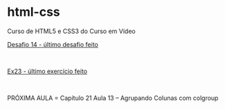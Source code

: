 # html-css
 Curso de HTML5 e CSS3 do Curso em Vídeo
<br>
 <p><a href="https://felipejlc.github.io/html-css/desafios/d014/index.html" target="blank"> Desafio 14 - último desafio feito</a></p>
 <br>
 <p><a href="https://felipejlc.github.io/html-css/exercicios/ex023/tabela004.html" target="blank"> Ex23 - último exercício feito </a></p>
 <br>
 <p> PRÓXIMA AULA = Capítulo 21 Aula 13 – Agrupando Colunas com colgroup</p>